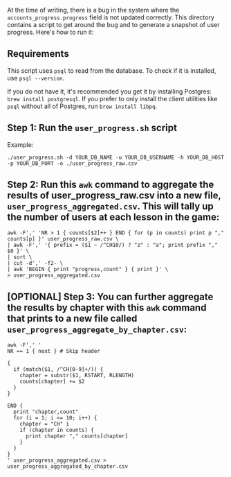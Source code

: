 
At the time of writing, there is a bug in the system where the `accounts_progress.progress` field is not updated correctly. This directory contains a script to get around the bug and to generate a snapshot of user progress. Here's how to run it:

## Requirements
This script uses `psql` to read from the database. To check if it is installed, use `psql --version`.

If you do not have it, it's recommended you get it by installing Postgres: `brew install postgresql`. If you prefer to only install the client utilities like `psql` without all of Postgres, run `brew install libpq`.

## Step 1: Run the `user_progress.sh` script

Example:

```
./user_progress.sh -d YOUR_DB_NAME -u YOUR_DB_USERNAME -h YOUR_DB_HOST -p YOUR_DB_PORT -o ./user_progress_raw.csv
```

## Step 2: Run this `awk` command to aggregate the results of user_progress_raw.csv into a new file, `user_progress_aggregated.csv`. This will tally up the number of users at each lesson in the game:

```
awk -F',' 'NR > 1 { counts[$2]++ } END { for (p in counts) print p "," counts[p] }' user_progress_raw.csv \
| awk -F',' '{ prefix = ($1 ~ /^CH10/) ? "z" : "a"; print prefix "," $0 }' \
| sort \
| cut -d',' -f2- \
| awk 'BEGIN { print "progress,count" } { print }' \
> user_progress_aggregated.csv
```

## [OPTIONAL] Step 3: You can further aggregate the results by chapter with this `awk` command that prints to a new file called `user_progress_aggregate_by_chapter.csv`:

```
awk -F',' '
NR == 1 { next } # Skip header

{
  if (match($1, /^CH[0-9]+/)) {
    chapter = substr($1, RSTART, RLENGTH)
    counts[chapter] += $2
  }
}

END {
  print "chapter,count"
  for (i = 1; i <= 10; i++) {
    chapter = "CH" i
    if (chapter in counts) {
      print chapter "," counts[chapter]
    }
  }
}
' user_progress_aggregated.csv > user_progress_aggregated_by_chapter.csv
```
